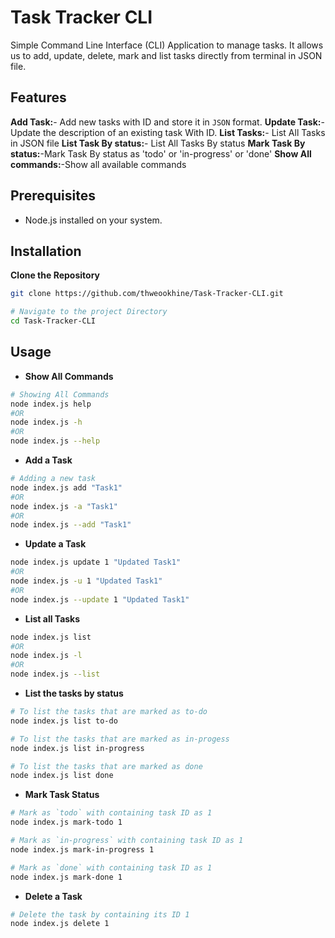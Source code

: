 # Task Tracker CLI

Simple Command Line Interface (CLI) Application to manage tasks. It allows us to add, update, delete, mark and list tasks directly from terminal in JSON file.

## Features

**Add Task:**- Add new tasks with ID and store it in `JSON` format.
**Update Task:**- Update the description of an existing task With ID.
**List Tasks:**- List All Tasks in JSON file
**List Task By status:**- List All Tasks By status
**Mark Task By status:**-Mark Task By status as 'todo' or 'in-progress' or 'done'
**Show All commands:**-Show all available commands

## Prerequisites

- Node.js installed on your system.

## Installation

**Clone the Repository**

```bash
git clone https://github.com/thweookhine/Task-Tracker-CLI.git

# Navigate to the project Directory
cd Task-Tracker-CLI
```

## Usage

- **Show All Commands**

```bash
# Showing All Commands
node index.js help
#OR
node index.js -h
#OR
node index.js --help
```

- **Add a Task**

```bash
# Adding a new task
node index.js add "Task1"
#OR
node index.js -a "Task1"
#OR
node index.js --add "Task1"
```

- **Update a Task**

```bash
node index.js update 1 "Updated Task1"
#OR
node index.js -u 1 "Updated Task1"
#OR
node index.js --update 1 "Updated Task1"
```

- **List all Tasks**

```bash
node index.js list
#OR
node index.js -l
#OR
node index.js --list
```

- **List the tasks by status**

```bash
# To list the tasks that are marked as to-do
node index.js list to-do

# To list the tasks that are marked as in-progess
node index.js list in-progress

# To list the tasks that are marked as done
node index.js list done
```

- **Mark Task Status**

```bash
# Mark as `todo` with containing task ID as 1
node index.js mark-todo 1

# Mark as `in-progress` with containing task ID as 1
node index.js mark-in-progress 1

# Mark as `done` with containing task ID as 1
node index.js mark-done 1
```

- **Delete a Task**

```bash
# Delete the task by containing its ID 1
node index.js delete 1
```
